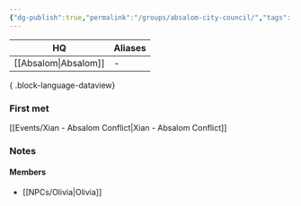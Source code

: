 ```yaml
---
{"dg-publish":true,"permalink":"/groups/absalom-city-council/","tags":["group"],"dgShowBacklinks":true,"dgShowLocalGraph":true,"noteIcon":"group","created":"2024-01-06T13:55:36.781+01:00","updated":"2024-01-13T10:23:26.187+01:00"}
---
```


| HQ          | Aliases |
| ----------- | ------- |
| [[Absalom\|Absalom]] | \-      |

{ .block-language-dataview}
### First met
[[Events/Xian - Absalom Conflict\|Xian - Absalom Conflict]]
### Notes

#### Members
- [[NPCs/Olivia\|Olivia]]